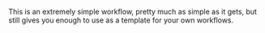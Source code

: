This is an extremely simple workflow, pretty much as simple as it gets, but still gives you enough to use as a template for your own workflows.
